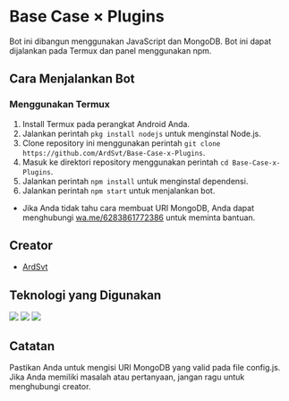 # Base Case × Plugins

Bot ini dibangun menggunakan JavaScript dan MongoDB. Bot ini dapat dijalankan pada Termux dan panel menggunakan npm.

## Cara Menjalankan Bot
### Menggunakan Termux

1. Install Termux pada perangkat Android Anda.
2. Jalankan perintah `pkg install nodejs` untuk menginstal Node.js.
3. Clone repository ini menggunakan perintah `git clone https://github.com/ArdSvt/Base-Case-x-Plugins`.
4. Masuk ke direktori repository menggunakan perintah `cd Base-Case-x-Plugins`.
5. Jalankan perintah `npm install` untuk menginstal dependensi.
6. Jalankan perintah `npm start` untuk menjalankan bot.

* Jika Anda tidak tahu cara membuat URI MongoDB, Anda dapat menghubungi [wa.me/6283861772386](https://wa.me/6283861772386) untuk meminta bantuan.

## Creator
* [ArdSvt](https://github.com/ArdSvt)

## Teknologi yang Digunakan
<img src="https://img.shields.io/badge/JavaScript-F7DF1E?style=for-the-badge&logo=javascript&logoColor=black" /> <img src="https://img.shields.io/badge/Node.js-43853D?style=for-the-badge&logo=node.js&logoColor=white" /> <img src="https://img.shields.io/badge/MongoDB-4EA94B?style=for-the-badge&logo=mongodb&logoColor=white" />

## Catatan
Pastikan Anda untuk mengisi URI MongoDB yang valid pada file config.js. Jika Anda memiliki masalah atau pertanyaan, jangan ragu untuk menghubungi creator.

